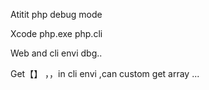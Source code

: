 Atitit php debug  mode  

Xcode  php.exe  php.cli

Web and cli envi dbg..

Get【】     ，，in cli envi ,can custom get array ...
